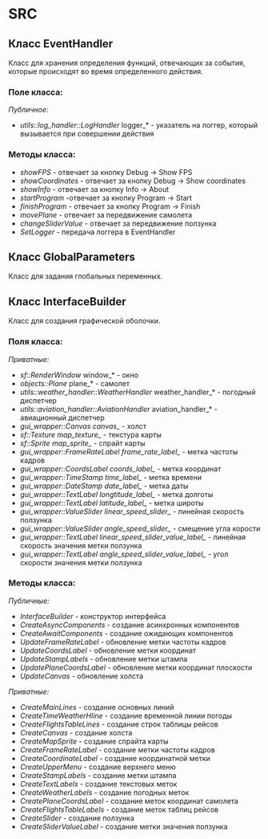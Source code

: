 # SRC 
## Класс EventHandler
Класс для хранения определения функций, отвечающих за события, которые происходят во время определенного действия.
### Поле класса:
*Публичное:*
- *utils::log_handler::LogHandler* logger_* - указатель на логгер, который вызывается при совершении действия

### Методы класса:
- *showFPS* - отвечает за кнопку Debug -> Show FPS
- *showCoordinates* - отвечает за кнопку Debug -> Show coordinates
- *showInfo* - отвечает за кнопку Info -> About
- *startProgram* -отвечает за кнопку Program -> Start
- *finishProgram* - отвечает за кнопку Program -> Finish
- *movePlane* - отвечает за передвижение самолета
- *changeSliderValue* - отвечает за передвижение ползунка
- *SetLogger* - передача логгера в EventHandler

## Класс GlobalParameters
Класс для задания глобальных переменных.

## Класс InterfaceBuilder
Класс для создания графической оболочки.
### Поля класса:
*Приватные:*
- *sf::RenderWindow* window_* - окно
- *objects::Plane* plane_* - самолет
- *utils::weather_handler::WeatherHandler* weather_handler_* - погодный диспетчер
- *utils::aviation_handler::AviationHandler* aviation_handler_* - авиационный диспетчер
- *gui_wrapper::Canvas canvas_* - холст
- *sf::Texture map_texture_* - текстура карты
- *sf::Sprite map_sprite_* - спрайт карты
- *gui_wrapper::FrameRateLabel frame_rate_label_* - метка частоты кадров
- *gui_wrapper::CoordsLabel coords_label_* - метка координат
- *gui_wrapper::TimeStamp time_label_* - метка времени
- *gui_wrapper::DateStamp date_label_* - метка даты
- *gui_wrapper::TextLabel longtitude_label_* - метка долготы
- *gui_wrapper::TextLabel latitude_label_* - метка широты
- *gui_wrapper::ValueSlider linear_speed_slider_* - линейная скорость ползунка
- *gui_wrapper::ValueSlider angle_speed_slider_* - смещение угла корости
- *gui_wrapper::TextLabel linear_speed_slider_value_label_* - линейная скорость значения метки ползунка
- *gui_wrapper::TextLabel angle_speed_slider_value_label_* - угол скорости значения метки ползунка

### Методы класса:
*Публичные:*
- *InterfaceBuilder* - конструктор интерфейса
- *CreateAsyncComponents* - создание асинхронных компонентов
- *CreateAwaitComponents* - создание ожидающих компонентов
- *UpdateFrameRateLabel* - обновление метки частоты кадров
- *UpdateCoordsLabel* - обновление метки координат
- *UpdateStampLabels* - обновление метки штампа
- *UpdatePlaneCoordsLabel* - обновление метки координат плоскости
- *UpdateCanvas* - обновление холста

*Приватные:*
- *CreateMainLines* - создание основных линий
- *CreateTimeWeatherHline* - создание временной линии погоды
- *CreateFlightsTableLines* - создание строк таблицы рейсов
- *CreateCanvas* - создание холста
- *CreateMapSprite* - создание спрайта карты
- *CreateFrameRateLabel* - создание метки частоты кадров
- *CreateCoordinateLabel* - создание координатной метки
- *CreateUpperMenu* - создание верхнего меню
- *CreateStampLabels* - создание метки штампа
- *CreateTextLabels* - создание текстовых меток
- *CreateWeatherLabels* - создание погодных меток
- *CreatePlaneCoordsLabel* - создание меток координат самолета
- *CreateFlightsTableLabels* - создание меток таблиц рейсов
- *CreateSlider* - создание ползунка
- *CreateSliderValueLabel* - создание метки значения ползунка
